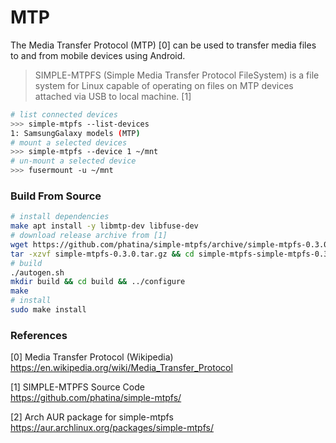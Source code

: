 # MTP

The Media Transfer Protocol (MTP) [0] can be used to transfer media files to and 
from mobile devices using Android.

> SIMPLE-MTPFS (Simple Media Transfer Protocol FileSystem) is a file system for 
> Linux capable of operating on files on MTP devices attached via USB to local 
> machine. [1]

```bash
# list connected devices
>>> simple-mtpfs --list-devices
1: SamsungGalaxy models (MTP)
# mount a selected devices
>>> simple-mtpfs --device 1 ~/mnt
# un-mount a selected device
>>> fusermount -u ~/mnt
```

### Build From Source

```bash
# install dependencies
make apt install -y libmtp-dev libfuse-dev
# download release archive from [1]
wget https://github.com/phatina/simple-mtpfs/archive/simple-mtpfs-0.3.0.tar.gz
tar -xzvf simple-mtpfs-0.3.0.tar.gz && cd simple-mtpfs-simple-mtpfs-0.3.0
# build
./autogen.sh
mkdir build && cd build && ../configure
make
# install
sudo make install
```

### References

[0] Media Transfer Protocol (Wikipedia)  
https://en.wikipedia.org/wiki/Media_Transfer_Protocol

[1] SIMPLE-MTPFS Source Code   
https://github.com/phatina/simple-mtpfs/

[2] Arch AUR package for simple-mtpfs  
https://aur.archlinux.org/packages/simple-mtpfs/
